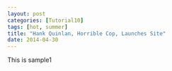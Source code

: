 ```yaml
---
layout: post
categories: [Tutorial10]
tags: [hot, summer]
title: "Hank Quinlan, Horrible Cop, Launches Site"
date: 2014-04-30
---
```


This is sample1

